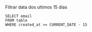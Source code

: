 Filtrar data dos ultimos 15 dias

```
SELECT email
FROM table
WHERE created_at >= CURRENT_DATE - 15
```